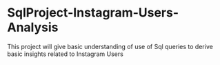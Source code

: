 # SqlProject-Instagram-Users-Analysis
This project will give basic understanding of use of Sql queries to derive basic insights related to Instagram Users
